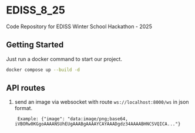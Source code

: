 # EDISS_8_25

Code Repository for EDISS Winter School Hackathon - 2025

## Getting Started

Just run a docker command to start our project.

```bash
docker compose up --build -d
```

## API routes

1. send an image via websocket with route `ws://localhost:8000/ws` in json format.

        Example: {"image": "data:image/png;base64, iVBORw0KGgoAAAANSUhEUgAAABgAAAAYCAYAAADgdz34AAAABHNCSVQICA..."}
